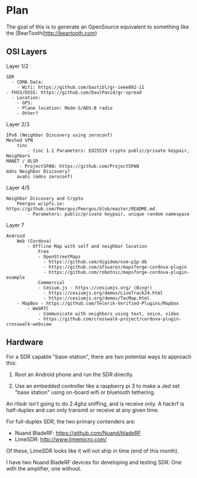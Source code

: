 # Plan

The goal of this is to generate an OpenSource equivalent to something like the [BearTooth(http://beartooth.com)

## OSI Layers

Layer 1/2

    SDR
      - CDMA Data:
        - Wifi: https://github.com/bastibl/gr-ieee802-11
	- FHSS/DSSS: https://github.com/DaulPavid/gr-spread
      - Location:
        - GPS: 
        - Plane location: Mode-S/ADS-B radio
        - Other?

Layer 2/3

    IPv6 (Neighbor Discovery using zeroconf)
    Meshed VPN
        tinc
            - tinc 1.1 Parameters: Ed25519 crypto public/private keypair, Neighbors
    MANET / OLSR
         - ProjectSPAN: https://github.com/ProjectSPAN
    mdns Neighbor Discovery?
        avahi (mdns zeroconf)

Layer 4/5

    Neighbor Discovery and Crypto
        Peergos w/ipfs.io: https://github.com/Peergos/Peergos/blob/master/README.md
            - Parameters: public/private keypair, unique random namespace

Layer 7

    Android
        Web (Cordova)
            - Offline Map with self and neighbor location
                Free
                - OpenStreetMaps
                  - https://github.com/digidem/osm-p2p-db
                  - https://github.com/afsuarez/mapsforge-cordova-plugin
                  - https://github.com/robotnic/mapsforge-cordova-plugin-example
                Commercial
                - Cesium.js - https://cesiumjs.org/ (Bing!)
                  - https://cesiumjs.org/demos/LiveTrack24.html
                  - https://cesiumjs.org/demos/TacMap.html
		- MapBox - https://github.com/Telerik-Verified-Plugins/Mapbox
            - WebRTC
                - Communicate with neighbors using text, voice, video
                - https://github.com/crosswalk-project/cordova-plugin-crosswalk-webview

## Hardware

For a SDR capable "base-station", there are two potential ways to approach this:

1. Root an Android phone and run the SDR directly.

2. Use an embedded controller like a raspberry pi 3 to make a Jed set "base station" using on-board wifi or bluetooth tethering.

An rtlsdr isn’t going to do 2.4ghz sniffing, and is receive only.
A hackrf is half-duplex and can only transmit _or_ receive at any given time.

For full-duplex SDR, the two primary contenders are:

 - Nuand BladeRF: https://github.com/Nuand/bladeRF
 - LimeSDR: http://www.limemicro.com/

Of these, LimeSDR looks like it will not ship in time (end of this month).

I have two Nuand BladeRF devices for developing and testing SDR. One with the amplifier, one without.

